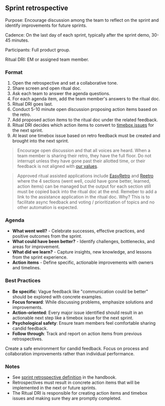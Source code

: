 ## Sprint retrospective

Purpose: Encourage discussion among the team to reflect on the sprint and identify improvements for future sprints.

Cadence: On the last day of each sprint, typically after the sprint demo, 30-45 minutes.

Participants: Full product group.

Ritual DRI: EM or assigned team member.

### Format
1. Open the retrospective and set a collaborative tone.
2. Share screen and open ritual doc.
3. Ask each team to answer the agenda questions.
4. For each agenda item, add the team member's answers to the ritual doc.
5. Ritual DRI goes last.
6. Conduct 5-10 minute open discussion proposing action items based on the retro. 
7. Add proposed action items to the ritual doc under the related feedback. 
8. Ritual DRI decides which action items to convert to [timebox issues](https://fleetdm.com/handbook/company/product-groups#scrum-items) for the next sprint. 
9. At least one timebox issue based on retro feedback must be created and brought into the next sprint.

> Encourage open discussion and that all voices are heard. When a team member is sharing their retro, they have the full floor. Do not interrupt unless they have gone past their allotted time, or their feedback is not aligned with [our values](https://fleetdm.com/handbook/company#values).

> Approved ritual assisted applications include [EasyRetro](easyretro.io) and [Reetro](reetro.app) where the 4 sections (went well, could have gone better, learned, action items) can be managed but the output for each section still must be copied back into the ritual doc at the end. Remeber to add a link to the assistance application in the ritual doc. Why? This is to facilitate async feedback and voting / prioritization of topics and no other automation is expected.

### Agenda
- **What went well?** - Celebrate successes, effective practices, and positive outcomes from the sprint.
- **What could have been better?** - Identify challenges, bottlenecks, and areas for improvement.
- **What did we learn?** - Capture insights, new knowledge, and lessons from the sprint experience.
- **Action items** - Define specific, actionable improvements with owners and timelines.

### Best Practices
- **Be specific**: Vague feedback like "communication could be better" should be explored with concrete examples.
- **Focus forward**: While discussing problems, emphasize solutions and improvements.
- **Action-oriented**: Every major issue identified should result in an actionable next step like a timebox issue for the next sprint.
- **Psychological safety**: Ensure team members feel comfortable sharing candid feedback.
- **Follow through**: Track and report on action items from previous retrospectives.

Create a safe environment for candid feedback. Focus on process and collaboration improvements rather than individual performance.

### Notes
- See [sprint retrospective definition](https://fleetdm.com/handbook/company/product-groups#sprint-ceremonies) in the handbook.
- Retrospectives must result in concrete action items that will be implemented in the next or future sprints.
- The Ritual DRI is responsible for creating action items and timebox issues and making sure they are promptly completed. 
